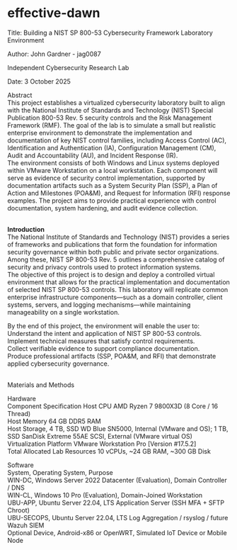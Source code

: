 # effective-dawn

Title:
Building a NIST SP 800-53 Cybersecurity Framework Laboratory Environment

Author:
John Gardner - jag0087

Independent Cybersecurity Research Lab

Date:
3 October 2025

Abstract  
This project establishes a virtualized cybersecurity laboratory built to align with the National Institute of Standards and Technology (NIST) Special Publication 800-53 Rev. 5 security controls and the Risk Management Framework (RMF). The goal of the lab is to simulate a small but realistic enterprise environment to demonstrate the implementation and documentation of key NIST control families, including Access Control (AC), Identification and Authentication (IA), Configuration Management (CM), Audit and Accountability (AU), and Incident Response (IR).  
The environment consists of both Windows and Linux systems deployed within VMware Workstation on a local workstation. Each component will serve as evidence of security control implementation, supported by documentation artifacts such as a System Security Plan (SSP), a Plan of Action and Milestones (POA&M), and Request for Information (RFI) response examples. The project aims to provide practical experience with control documentation, system hardening, and audit evidence collection.
<br><br>

**Introduction**  
The National Institute of Standards and Technology (NIST) provides a series of frameworks and publications that form the foundation for information security governance within both public and private sector organizations. Among these, NIST SP 800-53 Rev. 5 outlines a comprehensive catalog of security and privacy controls used to protect information systems.  
The objective of this project is to design and deploy a controlled virtual environment that allows for the practical implementation and documentation of selected NIST SP 800-53 controls. This laboratory will replicate common enterprise infrastructure components—such as a domain controller, client systems, servers, and logging mechanisms—while maintaining manageability on a single workstation.

By the end of this project, the environment will enable the user to:  
Understand the intent and application of NIST SP 800-53 controls.  
Implement technical measures that satisfy control requirements.  
Collect verifiable evidence to support compliance documentation.  
Produce professional artifacts (SSP, POA&M, and RFI) that demonstrate applied cybersecurity governance.
<br><br>

Materials and Methods

Hardware  
Component	Specification
Host CPU	AMD Ryzen 7 9800X3D (8 Core / 16 Thread)  
Host Memory	64 GB DDR5 RAM  
Host Storage,	4 TB, SSD WD Blue SN5000, Internal (VMware and OS); 1 TB, SSD SanDisk Extreme 55AE SCSI, External (VMware virtual OS)  
Virtualization Platform	VMware Workstation Pro [Version #17.5.2]  
Total Allocated Lab Resources	10 vCPUs, ~24 GB RAM, ~300 GB Disk  

Software  
System,	Operating System,	Purpose  
WIN-DC,	Windows Server 2022 Datacenter (Evaluation),	Domain Controller / DNS  
WIN-CL,	Windows 10 Pro (Evaluation),	Domain-Joined Workstation  
UBU-APP,	Ubuntu Server 22.04, LTS	Application Server (SSH MFA + SFTP Chroot)  
UBU-SECOPS,	Ubuntu Server 22.04, LTS	Log Aggregation / rsyslog / future Wazuh SIEM  
Optional Device,	Android-x86 or OpenWRT,	Simulated IoT Device or Mobile Node

